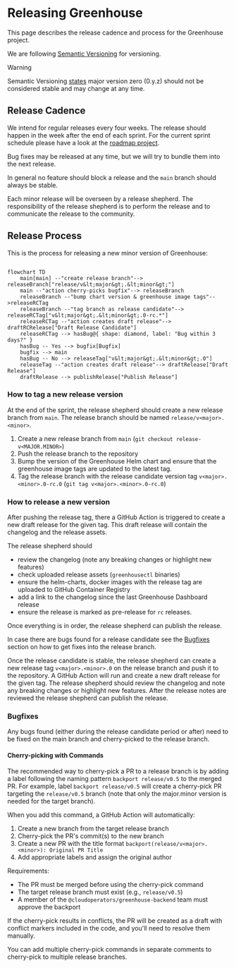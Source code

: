 # Releasing Greenhouse

This page describes the release cadence and process for the Greenhouse project.

We are following [Semantic Versioning](https://semver.org) for versioning.

> [!WARNING]
> Semantic Versioning [states](https://semver.org/spec/v2.0.0.html#spec-item-4) major version zero (0.y.z) should not be considered stable and may change at any time.

## Release Cadence

We intend for regular releases every four weeks. The release should happen in the week after the end of each sprint. For the current sprint schedule please have a look at the [roadmap project](https://github.com/orgs/cloudoperators/projects/9).

Bug fixes may be released at any time, but we will try to bundle them into the next release.

In general no feature should block a release and the `main` branch should always be stable.

Each minor release will be overseen by a release shepherd.
The responsibility of the release shepherd is to perform the release and to communicate the release to the community.

## Release Process

This is the process for releasing a new minor version of Greenhouse:

```mermaid

flowchart TD
    main[main] --"create release branch"--> releaseBranch["release/v&lt;major&gt;.&lt;minor&gt;"]
    main --"action cherry-picks bugfix"--> releaseBranch
    releaseBranch --"bump chart version & greenhouse image tags"-->releaseRCTag
    releaseBranch --"tag branch as release candidate"--> releaseRCTag["v&lt;major&gt;.&lt;minor&gt;.0-rc.*"]
    releaseRCTag --"action creates draft release"--> draftRCRelease["Draft Release Candidate"] 
    releaseRCTag --> hasBug@{ shape: diamond, label: "Bug within 3 days?" }
    hasBug -- Yes --> bugfix[Bugfix]
    bugfix --> main
    hasBug -- No --> releaseTag["v&lt;major&gt;.&lt;minor&gt;.0"]
    releaseTag --"action creates draft release"--> draftRelease["Draft Release"]
    draftRelease --> publishRelease["Publish Release"]
```

### How to tag a new release version

At the end of the sprint, the release shepherd should create a new release branch from `main`. The release branch should be named `release/v<major>.<minor>`.

1. Create a new release branch from `main` (`git checkout release-v<MAJOR.MINOR>`)
2. Push the release branch to the repository
3. Bump the version of the Greenhouse Helm chart and ensure that the greenhouse image tags are updated to the latest tag.
4. Tag the release branch with the release candidate version tag `v<major>.<minor>.0-rc.0` (`git tag v<major>.<minor>.0-rc.0`)

### How to release a new version

After pushing the release tag, there a GitHub Action is triggered to create a new draft release for the given tag. This draft release will contain the changelog and the release assets.

The release shepherd should

- review the changelog (note any breaking changes or highlight new features)
- check uploaded release assets (`greenhousectl` binaries)
- ensure the helm-charts, docker images with the release tag are uploaded to GitHub Container Registry
- add a link to the changelog since the last Greenhouse Dashboard release
- ensure the release is marked as pre-release for `rc` releases.

Once everything is in order, the release shepherd can publish the release.

In case there are bugs found for a release candidate see the [Bugfixes](#bugfixes) section on how to get fixes into the release branch.

Once the release candidate is stable, the release shepherd can create a new release tag `v<major>.<minor>.0` on the release branch and push it to the repository. A GitHub Action will run and create a new draft release for the given tag. The release shepherd should review the changelog and note any breaking changes or highlight new features. After the release notes are reviewed the release shepherd can publish the release.

### Bugfixes

Any bugs found (either during the release candidate period or after) need to be fixed on the main branch and cherry-picked to the release branch.

#### Cherry-picking with Commands

The recommended way to cherry-pick a PR to a release branch is by adding a label following the naming pattern `backport release/v0.5` to the merged PR. For example, label `backport release/v0.5` will create a cherry-pick PR targeting the `release/v0.5` branch (note that only the major.minor version is needed for the target branch).

When you add this command, a GitHub Action will automatically:

1. Create a new branch from the target release branch
2. Cherry-pick the PR's commit(s) to the new branch
3. Create a new PR with the title format `backport(release/v<major>.<minor>): Original PR Title`
4. Add appropriate labels and assign the original author

Requirements:

- The PR must be merged before using the cherry-pick command
- The target release branch must exist (e.g., `release/v0.5`)
- A member of the `@cloudoperators/greenhouse-backend` team must approve the backport

If the cherry-pick results in conflicts, the PR will be created as a draft with conflict markers included in the code, and you'll need to resolve them manually.

You can add multiple cherry-pick commands in separate comments to cherry-pick to multiple release branches.

